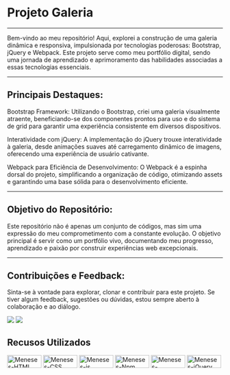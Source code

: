 <h1>Projeto Galeria</h1>
<hr>
<p>Bem-vindo ao meu repositório! Aqui, explorei a construção de uma galeria dinâmica e responsiva, impulsionada por tecnologias poderosas: Bootstrap, jQuery e Webpack. Este projeto serve como meu portfólio digital, sendo uma jornada de aprendizado e aprimoramento das habilidades associadas a essas tecnologias essenciais.</p>
<hr>
<h2>Principais Destaques:</h2>
<p>Bootstrap Framework: Utilizando o Bootstrap, criei uma galeria visualmente atraente, beneficiando-se dos componentes prontos para uso e do sistema de grid para garantir uma experiência consistente em diversos dispositivos.

Interatividade com jQuery: A implementação do jQuery trouxe interatividade à galeria, desde animações suaves até carregamento dinâmico de imagens, oferecendo uma experiência de usuário cativante.

Webpack para Eficiência de Desenvolvimento: O Webpack é a espinha dorsal do projeto, simplificando a organização de código, otimizando assets e garantindo uma base sólida para o desenvolvimento eficiente.</p>
<hr>
<h2>Objetivo do Repositório:</h2>
<p>Este repositório não é apenas um conjunto de códigos, mas sim uma expressão do meu comprometimento com a constante evolução. O objetivo principal é servir como um portfólio vivo, documentando meu progresso, aprendizado e paixão por construir experiências web excepcionais.</p>
<hr>
<h2>Contribuições e Feedback:</h2>
<p>Sinta-se à vontade para explorar, clonar e contribuir para este projeto. Se tiver algum feedback, sugestões ou dúvidas, estou sempre aberto à colaboração e ao diálogo.</p>
  <a href="https://www.linkedin.com/in/diogo-meneses-a2a171194/" target="_blank"><img src="https://img.shields.io/badge/linkedin-%230077B5.svg?style=for-the-badge&logo=linkedin&logoColor=white" target="_blank"></a>
  <a href = "mailto:mensesdiogo113@gmail.com"><img src="https://img.shields.io/badge/-Gmail-%23333?style=for-the-badge&logo=gmail&logoColor=white" target="_blank"></a>

<h2>Recusos Utilizados</h2>
<div style="{display:inline-block}">
  <img align="center" alt="Meneses-HTML" height="30" width="80" src="https://img.shields.io/badge/HTML5-E34F26?style=for-the-badge&logo=html5&logoColor=white">
  <img align="center" alt="Meneses-CSS" height="30" width="80" src="https://img.shields.io/badge/CSS3-1572B6?style=for-the-badge&logo=css3&logoColor=white">
  <img align="center" alt="Meneses-js" height="30" width="80" src="https://img.shields.io/badge/JavaScript-F7DF1E?style=for-the-badge&logo=JavaScript&logoColor=white">
  <img align="center" alt="Meneses-Npm" height="30" width="80" src="https://img.shields.io/badge/npm-CB3837?style=for-the-badge&logo=npm&logoColor=white">
  <img align="center" alt="Meneses-bootstrap" height="30" width="80" src="https://img.shields.io/badge/Bootstrap-563D7C?style=for-the-badge&logo=bootstrap&logoColor=white">
  <img align="center" alt="Meneses-jQuery" height="30" width="80" src="https://img.shields.io/badge/jQuery-0769AD?style=for-the-badge&logo=jquery&logoColor=white">
</div>
